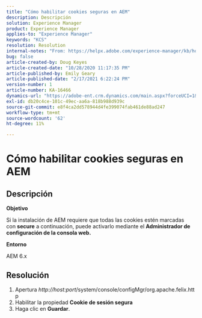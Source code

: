 ```yaml
---
title: "Cómo habilitar cookies seguras en AEM"
description: Descripción
solution: Experience Manager
product: Experience Manager
applies-to: "Experience Manager"
keywords: "KCS"
resolution: Resolution
internal-notes: "From: https://helpx.adobe.com/experience-manager/kb/how-to-enable-secure-cookies-in-AEM.html"
bug: false
article-created-by: Doug Keyes
article-created-date: "10/28/2020 11:17:35 PM"
article-published-by: Emily Geary
article-published-date: "2/17/2021 6:22:24 PM"
version-number: 1
article-number: KA-16466
dynamics-url: "https://adobe-ent.crm.dynamics.com/main.aspx?forceUCI=1&pagetype=entityrecord&etn=knowledgearticle&id=6396cebe-7319-eb11-a813-000d3a5937f3"
exl-id: db20c4ce-101c-49ec-aa6a-818b988d939c
source-git-commit: e8f4ca2dd578944d4fe399074fab461de88ad247
workflow-type: tm+mt
source-wordcount: '62'
ht-degree: 11%

---
```


# Cómo habilitar cookies seguras en AEM

## Descripción


<b>Objetivo</b>

Si la instalación de AEM requiere que todas las cookies estén marcadas con <b>secure</b> a continuación, puede activarlo mediante el <b>Administrador de configuración de la consola web.</b>

<b>Entorno</b>

AEM 6.x


## Resolución


1. Apertura *http://host:port*/system/console/configMgr/org.apache.felix.http
2. Habilitar la propiedad <b>Cookie de sesión segura</b>
3. Haga clic en <b>Guardar</b>.
